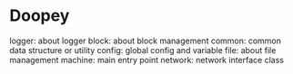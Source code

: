 Doopey
======

logger: about logger
block: about block management
common: common data structure or utility
config: global config and variable
file: about file management
machine: main entry point
network: network interface class
